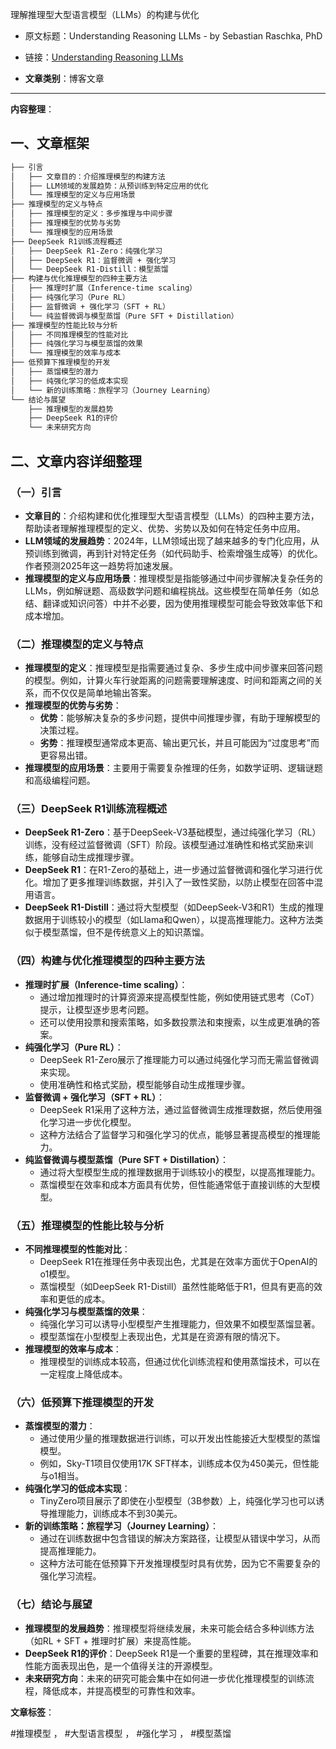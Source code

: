 理解推理型大型语言模型（LLMs）的构建与优化  
- 原文标题：Understanding Reasoning LLMs - by Sebastian Raschka, PhD  
- 链接：[Understanding Reasoning LLMs](https://magazine.sebastianraschka.com/p/understanding-reasoning-llms?utm_source=post-email-title&publication_id=1174659&post_id=156484949&utm_campaign=email-post-title&isFreemail=true&r=208yzy&triedRedirect=true&utm_medium=email)  

- **文章类别**：博客文章  
---

**内容整理**：

## 一、文章框架
```markdown
├── 引言
│   ├── 文章目的：介绍推理模型的构建方法
│   ├── LLM领域的发展趋势：从预训练到特定应用的优化
│   └── 推理模型的定义与应用场景
├── 推理模型的定义与特点
│   ├── 推理模型的定义：多步推理与中间步骤
│   ├── 推理模型的优势与劣势
│   └── 推理模型的应用场景
├── DeepSeek R1训练流程概述
│   ├── DeepSeek R1-Zero：纯强化学习
│   ├── DeepSeek R1：监督微调 + 强化学习
│   └── DeepSeek R1-Distill：模型蒸馏
├── 构建与优化推理模型的四种主要方法
│   ├── 推理时扩展（Inference-time scaling）
│   ├── 纯强化学习（Pure RL）
│   ├── 监督微调 + 强化学习（SFT + RL）
│   └── 纯监督微调与模型蒸馏（Pure SFT + Distillation）
├── 推理模型的性能比较与分析
│   ├── 不同推理模型的性能对比
│   ├── 纯强化学习与模型蒸馏的效果
│   └── 推理模型的效率与成本
├── 低预算下推理模型的开发
│   ├── 蒸馏模型的潜力
│   ├── 纯强化学习的低成本实现
│   └── 新的训练策略：旅程学习（Journey Learning）
└── 结论与展望
    ├── 推理模型的发展趋势
    ├── DeepSeek R1的评价
    └── 未来研究方向
```

## 二、文章内容详细整理

### （一）引言
- **文章目的**：介绍构建和优化推理型大型语言模型（LLMs）的四种主要方法，帮助读者理解推理模型的定义、优势、劣势以及如何在特定任务中应用。
- **LLM领域的发展趋势**：2024年，LLM领域出现了越来越多的专门化应用，从预训练到微调，再到针对特定任务（如代码助手、检索增强生成等）的优化。作者预测2025年这一趋势将加速发展。
- **推理模型的定义与应用场景**：推理模型是指能够通过中间步骤解决复杂任务的LLMs，例如解谜题、高级数学问题和编程挑战。这些模型在简单任务（如总结、翻译或知识问答）中并不必要，因为使用推理模型可能会导致效率低下和成本增加。

### （二）推理模型的定义与特点
- **推理模型的定义**：推理模型是指需要通过复杂、多步生成中间步骤来回答问题的模型。例如，计算火车行驶距离的问题需要理解速度、时间和距离之间的关系，而不仅仅是简单地输出答案。
- **推理模型的优势与劣势**：
  - **优势**：能够解决复杂的多步问题，提供中间推理步骤，有助于理解模型的决策过程。
  - **劣势**：推理模型通常成本更高、输出更冗长，并且可能因为“过度思考”而更容易出错。
- **推理模型的应用场景**：主要用于需要复杂推理的任务，如数学证明、逻辑谜题和高级编程问题。

### （三）DeepSeek R1训练流程概述
- **DeepSeek R1-Zero**：基于DeepSeek-V3基础模型，通过纯强化学习（RL）训练，没有经过监督微调（SFT）阶段。该模型通过准确性和格式奖励来训练，能够自动生成推理步骤。
- **DeepSeek R1**：在R1-Zero的基础上，进一步通过监督微调和强化学习进行优化。增加了更多推理训练数据，并引入了一致性奖励，以防止模型在回答中混用语言。
- **DeepSeek R1-Distill**：通过将大型模型（如DeepSeek-V3和R1）生成的推理数据用于训练较小的模型（如Llama和Qwen），以提高推理能力。这种方法类似于模型蒸馏，但不是传统意义上的知识蒸馏。

### （四）构建与优化推理模型的四种主要方法
- **推理时扩展（Inference-time scaling）**：
  - 通过增加推理时的计算资源来提高模型性能，例如使用链式思考（CoT）提示，让模型逐步思考问题。
  - 还可以使用投票和搜索策略，如多数投票法和束搜索，以生成更准确的答案。
- **纯强化学习（Pure RL）**：
  - DeepSeek R1-Zero展示了推理能力可以通过纯强化学习而无需监督微调来实现。
  - 使用准确性和格式奖励，模型能够自动生成推理步骤。
- **监督微调 + 强化学习（SFT + RL）**：
  - DeepSeek R1采用了这种方法，通过监督微调生成推理数据，然后使用强化学习进一步优化模型。
  - 这种方法结合了监督学习和强化学习的优点，能够显著提高模型的推理能力。
- **纯监督微调与模型蒸馏（Pure SFT + Distillation）**：
  - 通过将大型模型生成的推理数据用于训练较小的模型，以提高推理能力。
  - 蒸馏模型在效率和成本方面具有优势，但性能通常低于直接训练的大型模型。

### （五）推理模型的性能比较与分析
- **不同推理模型的性能对比**：
  - DeepSeek R1在推理任务中表现出色，尤其是在效率方面优于OpenAI的o1模型。
  - 蒸馏模型（如DeepSeek R1-Distill）虽然性能略低于R1，但具有更高的效率和更低的成本。
- **纯强化学习与模型蒸馏的效果**：
  - 纯强化学习可以诱导小型模型产生推理能力，但效果不如模型蒸馏显著。
  - 模型蒸馏在小型模型上表现出色，尤其是在资源有限的情况下。
- **推理模型的效率与成本**：
  - 推理模型的训练成本较高，但通过优化训练流程和使用蒸馏技术，可以在一定程度上降低成本。

### （六）低预算下推理模型的开发
- **蒸馏模型的潜力**：
  - 通过使用少量的推理数据进行训练，可以开发出性能接近大型模型的蒸馏模型。
  - 例如，Sky-T1项目仅使用17K SFT样本，训练成本仅为450美元，但性能与o1相当。
- **纯强化学习的低成本实现**：
  - TinyZero项目展示了即使在小型模型（3B参数）上，纯强化学习也可以诱导推理能力，训练成本不到30美元。
- **新的训练策略：旅程学习（Journey Learning）**：
  - 通过在训练数据中包含错误的解决方案路径，让模型从错误中学习，从而提高推理能力。
  - 这种方法可能在低预算下开发推理模型时具有优势，因为它不需要复杂的强化学习流程。

### （七）结论与展望
- **推理模型的发展趋势**：推理模型将继续发展，未来可能会结合多种训练方法（如RL + SFT + 推理时扩展）来提高性能。
- **DeepSeek R1的评价**：DeepSeek R1是一个重要的里程碑，其在推理效率和性能方面表现出色，是一个值得关注的开源模型。
- **未来研究方向**：未来的研究可能会集中在如何进一步优化推理模型的训练流程，降低成本，并提高模型的可靠性和效率。

**文章标签**：

#推理模型 ， #大型语言模型 ， #强化学习 ， #模型蒸馏